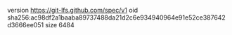 version https://git-lfs.github.com/spec/v1
oid sha256:ac98df2a1baaba89737488da21d2c6e934940964e91e52ce387642d3666ee051
size 6484
